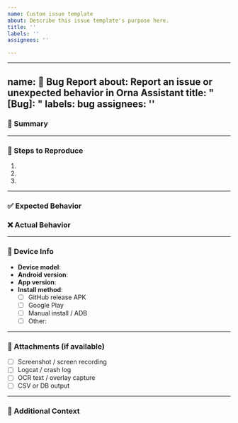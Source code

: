 ```yaml
---
name: Custom issue template
about: Describe this issue template's purpose here.
title: ''
labels: ''
assignees: ''

---
```


---
name: 🐞 Bug Report
about: Report an issue or unexpected behavior in Orna Assistant
title: "[Bug]: "
labels: bug
assignees: ''
---

### 📝 Summary

<!-- Briefly describe the bug. What’s going wrong? What did you expect to happen? -->

---

### 🔁 Steps to Reproduce

1. 
2. 
3. 

---

### ✅ Expected Behavior

<!-- Describe what you expected to happen -->

### ❌ Actual Behavior

<!-- Describe what actually happened -->

---

### 📱 Device Info

- **Device model**: <!-- e.g. Pixel 6a -->
- **Android version**: <!-- e.g. 13 -->
- **App version**: <!-- Check in the app or APK name -->
- **Install method**:
  - [ ] GitHub release APK
  - [ ] Google Play
  - [ ] Manual install / ADB
  - [ ] Other: <!-- e.g. debug build -->

---

### 📎 Attachments (if available)

- [ ] Screenshot / screen recording
- [ ] Logcat / crash log
- [ ] OCR text / overlay capture
- [ ] CSV or DB output

---

### 💬 Additional Context

<!-- Anything else useful: were you using accessibility mode? Did this happen after an update? -->
